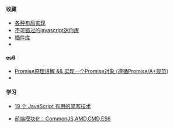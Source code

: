 #### 收藏

* [各种布局实现](https://juejin.im/post/5aa252ac518825558001d5de)
* [不可错过的javascript迷你库](https://juejin.im/entry/5aa728fbf265da239147c59a?utm_medium=fe&utm_source=weixinqun)
* [插件库](http://microjs.com/#)
* ​

#### es6

* [Promise原理讲解 && 实现一个Promise对象 (遵循Promise/A+规范)](https://juejin.im/post/5aa7868b6fb9a028dd4de672)
* ​



#### 学习

* [19 个 JavaScript 有用的简写技术](https://juejin.im/post/5aab238df265da239b412c9f)

* [前端模块化：CommonJS,AMD,CMD,ES6](https://juejin.im/post/5aaa37c8f265da23945f365c)

  ​